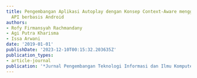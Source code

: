 ```yaml
---
title: Pengembangan Aplikasi Autoplay dengan Konsep Context-Aware menggunakan Spotify
  API berbasis Android
authors:
- Rofy Firmansyah Rachmandany
- Agi Putra Kharisma
- Issa Arwani
date: '2019-01-01'
publishDate: '2023-12-10T00:15:32.203635Z'
publication_types:
- article-journal
publication: '*Jurnal Pengembangan Teknologi Informasi dan Ilmu Komputer*'
---
```

